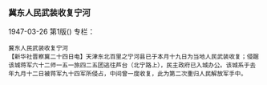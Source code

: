 ### 冀东人民武装收复宁河

1947-03-26
第1版()
专栏：

    冀东人民武装收复宁河
    【新华社晋察冀二十四日电】天津东北百里之宁河县已于本月十九日为当地人民武装收复；侵踞该城蒋军六十二师一五一旅四二五团逃往芦台（北宁路上），民主政府已入城办公。该城系于去年九月十二日被蒋军九十四军所侵占，中间曾一度收复，此为第二次重归人民解放军手中。
